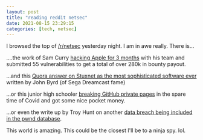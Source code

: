 ```yaml
---
layout: post
title: "reading reddit netsec"
date: 2021-08-15 23:29:15
categories: [tech, netsec]
---
```


I browsed the top of [/r/netsec](https://old.reddit.com/r/netsec/) yesterday night. I am in awe really. There is...

....the work of Sam Curry [hacking Apple for 3 months](https://samcurry.net/hacking-apple/) with his team and submitted 55 vulnerabilities to get a total of over 280k in bounty payout.

...and this [Quora answer on Stuxnet as the most sophisticated software ever](https://www.quora.com/What-is-the-most-sophisticated-piece-of-software-ever-written-1/answer/John-Byrd-2) written by John Byrd (of Sega Dreamcast fame)

...or this junior high schooler [breaking GitHub private pages](https://robertchen.cc/blog/2021/04/03/github-pages-xss) in the spare time of Covid and got some nice pocket money.

...or even the write up by Troy Hunt on another [data breach being included in the pwnd database](https://www.troyhunt.com/inside-the-cit0day-breach-collection/).


This world is amazing. This could be the closest I'll be to a ninja spy. lol.

